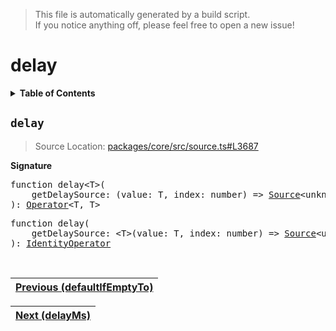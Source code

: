 > This file is automatically generated by a build script.<br>If you notice anything off, please feel free to open a new issue!

# delay

<details><summary><b>Table of Contents</b></summary>

1. [<code>delay</code>](#delay)</details>

## <a name="delay"></a><code>delay</code>

> Source Location: [packages\/core\/src\/source.ts#L3687](..\/..\/packages\/core\/src\/source.ts#L3687)

<b>Signature</b>

<pre>function delay&lt;T&gt;(<br>    getDelaySource: (value: T, index: number) =&gt; <a href="../03-api-source/00-Source.md#Source-Interface">Source</a>&lt;unknown&gt;,<br>): <a href="000-Operator.md#Operator">Operator</a>&lt;T, T&gt;</pre>

<pre>function delay(<br>    getDelaySource: &lt;T&gt;(value: T, index: number) =&gt; <a href="../03-api-source/00-Source.md#Source-Interface">Source</a>&lt;unknown&gt;,<br>): <a href="001-IdentityOperator.md#IdentityOperator">IdentityOperator</a></pre><br>

| [Previous \(defaultIfEmptyTo\)](018-defaultIfEmptyTo.md#readme) |
| --- |

<div align="right">

| [Next \(delayMs\)](020-delayMs.md#readme) |
| --- |
</div>
